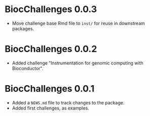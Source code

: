 # BiocChallenges 0.0.3

* Move challenge base Rmd file to `inst/` for reuse in downstream packages.

# BiocChallenges 0.0.2

* Added challenge "Instrumentation for genomic computing with Bioconductor".

# BiocChallenges 0.0.1

* Added a `NEWS.md` file to track changes to the package.
* Added first challenges, as examples.
